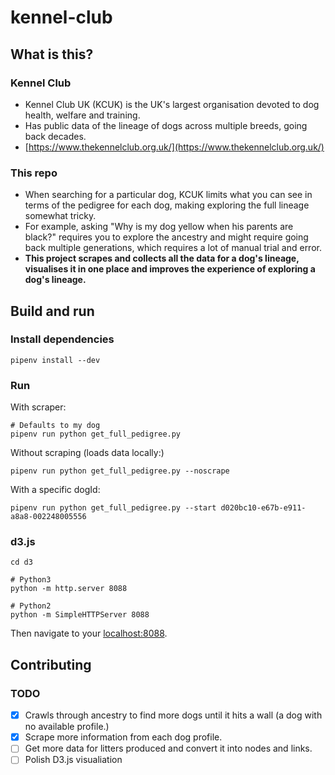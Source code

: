 # kennel-club

## What is this?

### Kennel Club

- Kennel Club UK (KCUK) is the UK's largest organisation devoted to dog health, welfare and training.
- Has public data of the lineage of dogs across multiple breeds, going back decades.
- [https://www.thekennelclub.org.uk/](https://www.thekennelclub.org.uk/)

### This repo

- When searching for a particular dog, KCUK limits what you can see in terms of the pedigree for each dog, making exploring the full lineage somewhat tricky.
- For example, asking "Why is my dog yellow when his parents are black?" requires you to explore the ancestry and might require going back multiple generations, which requires a lot of manual trial and error.
- **This project scrapes and collects all the data for a dog's lineage, visualises it in one place and improves the experience of exploring a dog's lineage.**

## Build and run

### Install dependencies

```shell script
pipenv install --dev
```

### Run

With scraper:

```shell script
# Defaults to my dog
pipenv run python get_full_pedigree.py 
```

Without scraping (loads data locally:)

```shell script
pipenv run python get_full_pedigree.py --noscrape
```

With a specific dogId:

```shell script
pipenv run python get_full_pedigree.py --start d020bc10-e67b-e911-a8a8-002248005556
```

### d3.js

```shell script
cd d3

# Python3
python -m http.server 8088

# Python2
python -m SimpleHTTPServer 8088
```

Then navigate to your [localhost:8088](http://localhost:8088).

## Contributing

### TODO

- [x] Crawls through ancestry to find more dogs until it hits a wall (a dog with no available profile.)
- [x] Scrape more information from each dog profile.
- [ ] Get more data for litters produced and convert it into nodes and links.
- [ ] Polish D3.js visualiation
